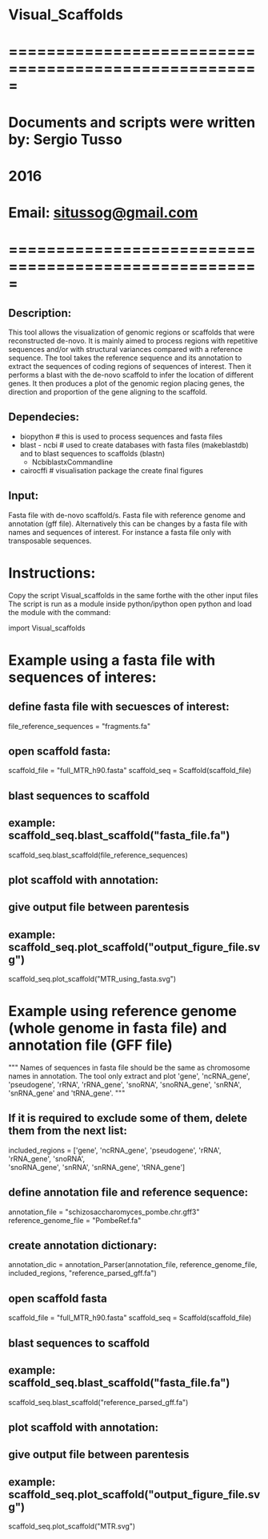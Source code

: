 # Visual_Scaffolds

# ===================================================== #
# Documents and scripts were written by: Sergio Tusso
# 2016
# Email: situssog@gmail.com
# ===================================================== #

## Description: 

This tool allows the visualization of genomic regions or scaffolds that were reconstructed de-novo. It is mainly aimed to process regions with repetitive sequences and/or with structural variances compared with a reference sequence. The tool takes the reference sequence and its annotation to extract the sequences of coding regions of sequences of interest.  Then it performs a blast with the de-novo scaffold to infer the location of different genes. It then produces a plot of the genomic region placing genes, the direction and proportion of the gene aligning to the scaffold.

## Dependecies:
- biopython # this is used to process sequences and fasta files
- blast - ncbi # used to create databases with fasta files (makeblastdb) and to blast sequences to scaffolds (blastn)
	- NcbiblastxCommandline
- cairocffi # visualisation package the create final figures

## Input: 
Fasta file with de-novo scaffold/s.
Fasta file with reference genome and annotation (gff file). Alternatively this can be changes by a fasta file with names and sequences of interest. For instance a fasta file only with transposable sequences.


# Instructions:
Copy the script Visual_scaffolds in the same forthe with the other input files
The script is run as a module inside python/ipython
open python and load the module with the command:

import Visual_scaffolds

# Example using a fasta file with sequences of interes:

## define fasta file with secuesces of interest:
file_reference_sequences = "fragments.fa"

## open scaffold fasta:
scaffold_file = "full_MTR_h90.fasta"
scaffold_seq = Scaffold(scaffold_file)

## blast sequences to scaffold
## example: scaffold_seq.blast_scaffold("fasta_file.fa")
scaffold_seq.blast_scaffold(file_reference_sequences)

## plot scaffold with annotation:
## give output file between parentesis
## example: scaffold_seq.plot_scaffold("output_figure_file.svg")
scaffold_seq.plot_scaffold("MTR_using_fasta.svg")


# Example using reference genome (whole genome in fasta file) and annotation file (GFF file)
"""
Names of sequences in fasta file should be the same as chromosome names in annotation.
The tool only extract and plot 'gene', 'ncRNA_gene', 'pseudogene', 'rRNA', 'rRNA_gene', 
'snoRNA', 'snoRNA_gene', 'snRNA', 'snRNA_gene' and 'tRNA_gene'. 
"""
## If it is required to exclude some of them, delete them from the next list:
included_regions = ['gene', 'ncRNA_gene', 'pseudogene', 'rRNA', 'rRNA_gene', 'snoRNA', \
'snoRNA_gene', 'snRNA', 'snRNA_gene', 'tRNA_gene']

## define annotation file and reference sequence:
annotation_file = "schizosaccharomyces_pombe.chr.gff3"
reference_genome_file = "PombeRef.fa"

## create annotation dictionary:
annotation_dic = annotation_Parser(annotation_file, reference_genome_file, included_regions, "reference_parsed_gff.fa")

## open scaffold fasta
scaffold_file = "full_MTR_h90.fasta"
scaffold_seq = Scaffold(scaffold_file)

## blast sequences to scaffold
## example: scaffold_seq.blast_scaffold("fasta_file.fa")
scaffold_seq.blast_scaffold("reference_parsed_gff.fa")

## plot scaffold with annotation:
## give output file between parentesis
## example: scaffold_seq.plot_scaffold("output_figure_file.svg")
scaffold_seq.plot_scaffold("MTR.svg")

